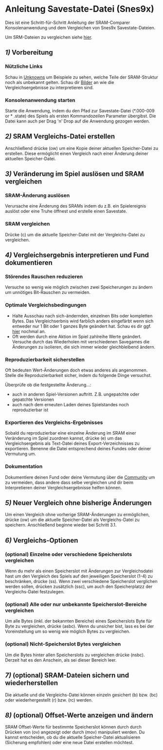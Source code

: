 ﻿# Anleitung Savestate-Datei (Snes9x)

Dies ist eine Schritt-für-Schritt Anleitung der SRAM-Comparer Konsolenanwendung und dem Vergleichen von Snes9x Savestate-Dateien.

Um SRM-Dateien zu vergleichen siehe <a href=guide-srm>hier</a>.

## ***1)*** Vorbereitung

### Nützliche Links
Schau in <a href="unknowns">Unknowns</a> um Beispiele zu sehen, welche Teile der SRAM-Struktur noch als unbekannt gelten. Schau dir <a href="imagery">Bilder</a> an wie die Vergleichsergebnisse zu interpretieren sind.

### Konsolenanwendung starten
Starte die Anwendung, indem du den Pfad zur Savestate-Datei (*.000-009 or * .state) des Spiels als ersten Kommandozeilen Parameter übergibst. Die Datei kann auch per Drag 'n' Drop auf die Anwendung gezogen werden.

## ***2)*** SRAM Vergleichs-Datei erstellen
Anschließend drücke (ow) um eine Kopie deiner aktuellen Speicher-Datei zu erstellen. Diese ermöglicht einen Vergleich nach einer Änderung deiner aktuellen Speicher-Datei.

## ***3)*** Veränderung im Spiel auslösen und SRAM vergleichen

### SRAM-Änderung auslösen
Verursache eine Änderung des SRAMs indem du z.B. ein Spielereignis auslöst oder eine Truhe öffnest und erstelle einen Savestate.

### SRAM vergleichen
Drücke (c) um die aktuelle Speicher-Datei mit der Vergleichs-Datei zu vergleichen. 

## ***4)*** Vergleichsergebnis interpretieren und Fund dokumentieren

### Störendes Rauschen reduzieren
Versuche so wenig wie möglich zwischen zwei Speicherungen zu ändern um unnötiges Bit-Rauschen zu vermeiden. 

### Optimale Vergleichsbedingungen
* Halte Ausschau nach sich-ändernden, einzelnen Bits oder kompletten Bytes. Das Vergleichserbnis wird farblich anders eingefärbt wenn sich entweder nur 1 Bit oder 1 ganzes Byte geändert hat. Schau es dir ggf. <a href="imagery">hier</a> nochmal an.
* Oft werden durch eine Aktion im Spiel zahlreihe Werte geändert. Versuche durch das Wiederholen mit verschiedenen Savegames die Änderungen zu isolieren, die sich immer wieder gleichbleibend ändern.

### Reproduzierbarkeit sicherstellen
Oft bedeuten Wert-Änderungen doch etwas anderes als angenommen. Stelle die Reproduzierbarkeit sicher, indem du folgende Dinge versuchst.

Überprüfe ob die festgestellte Änderung…: 
* auch in anderen Spiel-Versionen auftritt. Z.B. ungepatchte oder gepatchte Versionen
* auch nach dem erneuten Laden deines Spielstandes noch reproduzierbar ist 

### Exportieren des Vergleichs-Ergebnisses
Sobald du reproduzierbar eine einzelne Änderung im SRAM einer Veränderung im Spiel zuordnen kannst, drücke (e) um das Vergleichsergebnis als Text-Datei deines Export-Verzeichnisses zu exportieren. Benenne die Datei entsprechend deines Fundes oder deiner Vermutung um.

### Dokumentation
Dokumentiere deinen Fund oder deine Vermutung über die <a href="community">Community</a> um zu vermeiden, dass andere dass selbe vergleichen und dir beim Interpretieren deiner Vergleichsergebnisse helfen können.

## ***5)*** Neuer Vergleich ohne bisherige Änderungen
Um einen Vergleich ohne vorherige SRAM-Änderungen zu ermöglichen, drücke (ow) um die aktuelle Speicher-Datei als Vergleichs-Datei zu speichern. Anschließend beginne wieder bei Schritt 3.1.

## ***6)*** Vergleichs-Optionen

### (optional) Einzelne oder verschiedene Speicherslots vergleichen
Wenn du mehr als einen Speicherslot mit Änderungen zur Vergleichsdatei hast um den Vergleich des Spiels auf den jeweiligen Speicherslot (1-4) zu beschränken, drücke (ss). Wenn zwei verschiedene Speicherslot verglichen werden sollen, drücken zusätzlich (ssc), um auch den Speicherplatzz der Vergleichs-Datei festzulegen.

### (optional) Alle oder nur unbekannte Speicherslot-Bereiche vergleichen
Um alle Bytes (inkl. der bekannten Bereiche) eines Speicherslots Byte für Byte zu vergleichen, drücke (asbc). Wenn du unsicher bist, lass es bei der Voreinstellung um so wenig wie möglich Bytes zu vergleichen.

### (optional) Nicht-Speicherslot Bytes vergleichen
Um die Bytes hinter allen Speicherslots zu vergleichen drücke (nsbc). Derzeit hat es den Anschein, als sei dieser Bereich leer.

## ***7)*** (optional) SRAM-Dateien sichern und wiederherstellen
Die aktuelle und die Vergleichs-Datei können einzeln gesichert (b) bzw. (bc) oder wiederhergestellt (r) bzw. (rc) werden.

## ***8)*** (optional) Offset-Werte anzeigen und ändern
SRAM Offset-Werte für bestimmte Speicherslot können durch durch Drücken von (ov) angezeigt oder durch (mov) manipuliert werden. Du kannst entscheiden, ob du die aktuelle Speicher-Datei aktualisieren (Sicherung empfohlen) oder eine neue Datei erstellen möchtest.
